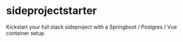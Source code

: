 # sideprojectstarter
Kickstart your full stack sideproject with a  Springboot / Postgres / Vue container setup

